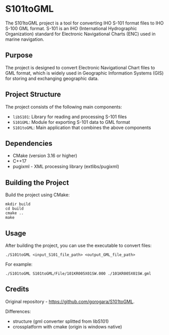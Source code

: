# S101toGML

The S101toGML project is a tool for converting IHO S-101 format files to IHO S-100 GML format. S-101 is an IHO (International Hydrographic Organization) standard for Electronic Navigational Charts (ENC) used in marine navigation.

## Purpose

The project is designed to convert Electronic Navigational Chart files to GML format, which is widely used in Geographic Information Systems (GIS) for storing and exchanging geographic data.

## Project Structure

The project consists of the following main components:

- `libS101`: Library for reading and processing S-101 files
- `S101GML`: Module for exporting S-101 data to GML format
- `S101toGML`: Main application that combines the above components

## Dependencies

- CMake (version 3.16 or higher)
- C++17
- pugixml - XML processing library (extlibs/pugixml)

## Building the Project

Build the project using CMake:
   ```
   mkdir build
   cd build
   cmake ..
   make
   ```

## Usage

After building the project, you can use the executable to convert files:

```
./S101toGML <input_S101_file_path> <output_GML_file_path>
```

For example:
```
./S101toGML S101toGML/File/101KR005X01SW.000 ./101KR005X01SW.gml
```

## Credits

Original repository - https://github.com/gorogara/S101toGML.

Differences: 
- structure (gml converter splitted from libS101)
- crossplatform with cmake (origin is windows native)